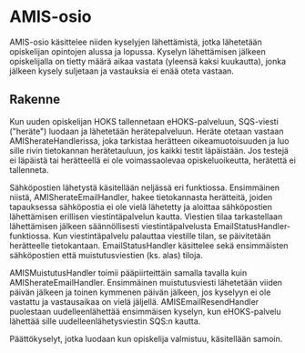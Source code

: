 # AMIS-osio

AMIS-osio käsittelee niiden kyselyjen lähettämistä, jotka lähetetään opiskelijan
opintojen alussa ja lopussa. Kyselyn lähettämisen jälkeen opiskelijalla on
tietty määrä aikaa vastata (yleensä kaksi kuukautta), jonka jälkeen kysely
suljetaan ja vastauksia ei enää oteta vastaan.

## Rakenne

Kun uuden opiskelijan HOKS tallennetaan eHOKS-palveluun, SQS-viesti ("heräte")
luodaan ja lähetetään herätepalveluun. Heräte otetaan vastaan
AMISherateHandlerissa, joka tarkistaa herätteen oikeamuotoisuuden ja luo sille
rivin tietokannan herätetauluun, jos kaikki testit läpäistään. Jos testejä ei
läpäistä tai herätteellä ei ole voimassaolevaa opiskeluoikeutta, herätettä ei
tallenneta.

Sähköpostien lähetystä käsitellään neljässä eri funktiossa. Ensimmäinen niistä,
AMISherateEmailHandler, hakee tietokannasta herätteitä, joiden tapauksessa
sähköpostia ei ole vielä lähetetty ja aloittaa sähköpostien lähettämisen erillisen
viestintäpalvelun kautta. Viestien tilaa tarkastellaan lähettämisen jälkeen 
säännöllisesti viestintäpalvelusta EmailStatusHandler-funktiossa. Kun 
viestintäpalvelu palauttaa viestille tilan, se päivitetään herätteelle tietokantaan. 
EmailStatusHandler käsittelee sekä ensimmäisten sähköpostien että muistutusviestien 
(ks. alas) tiloja.

AMISMuistutusHandler toimii pääpiirteittäin samalla tavalla kuin AMISherateEmailHandler.
Ensimmäinen muistutusviesti lähetetään viiden päivän jälkeen ja toinen kymmenen
päivän jälkeen, jos kyselyyn ei ole vastattu ja vastausaikaa on vielä jäljellä.
AMISEmailResendHandler puolestaan uudelleenlähettää ensimmäisen kyselyn, 
kun eHOKS-palvelu lähettää sille uudelleenlähetysviestin SQS:n kautta.

Päättökyselyt, jotka luodaan kun opiskelija valmistuu, käsitellään samoin.
